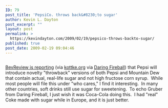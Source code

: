 ```yaml
---
ID: 79
post_title: 'PepsiCo. throws back&#8230;to sugar'
author: Kevin L. Dayton
post_excerpt: ""
layout: post
permalink: >
  https://kevindayton.com/2009/02/19/pepsico-throws-backto-sugar/
published: true
post_date: 2009-02-19 09:04:46
---
```

<p style="text-align: center"><a href="http://www.bevreview.com/2009/02/09/pepsi-throwback-mountain-dew-throwback/" target="_blank"><img src="http://www.bevreview.com/wp-content/image_throwbackcombo1.jpg" alt="" /></a></p>

<a href="http://www.bevreview.com/2009/02/09/pepsi-throwback-mountain-dew-throwback/" target="_blank">BevReview is reporting</a> (via <a href="http://www.kottke.org/09/02/sweet-sweet-sugared-pepsi-throwback" target="_blank">kottke.org</a> via <a href="http://daringfireball.net/linked/2009/02/18/pepsi-throwback" target="_blank">Daring Fireball</a>) that Pepsi will introduce novelty "throwback" versions of both Pepsi and Mountain Dew that contain actual, real-life sugar and not high fructose corn syrup.  While most people will file this under "who cares," I find it interesting.  In many other countries, soft drinks still use sugar for sweetening.  To echo Gruber from Daring Fireball, I just wish it was Coca-Cola doing this.  I had "real" Coke made with sugar while in Europe, and it is just better.